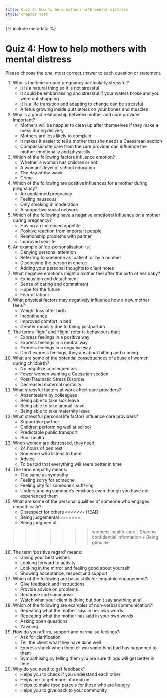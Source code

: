 ```yaml
---
title: Quiz 4. How to help mothers with mental distress
style: chapter test
---
```


{% include metadata %}

# Quiz 4: How to help mothers with mental distress
 
Please choose the *one*, most correct answer to each question or statement.
 
1.	Why is the time around pregnancy particularly stressful?
	-	It is a natural thing so it is not stressful
	-	It could be embarrassing and stressful if your waters broke and you were out shopping
	+	It is a life transition and adapting to change can be stressful
	-	A fetus growing inside puts stress on your bones and muscles
2.	Why is a good relationship between mother and care provider important?
	-	Mothers will be happier to clean up after themselves if they make a mess during delivery
	-	Mothers are less likely to complain
	-	It makes it easier to tell a mother that she needs a Caesarean section
	+	Compassionate care from the care provider can influence the mother emotionally and physically
3.	Which of the following factors influence emotion?
	-	Whether a woman has children or not
	-	A woman’s level of school education
	-	The day of the week
	+	Crime
4.	Which of the following are positive influences for a mother during pregnancy?
	-	An unplanned pregnancy
	-	Feeling nauseous
	-	Only smoking in moderation
	+	A supportive social network
5.	Which of the following have a negative emotional influence on a mother during pregnancy?
	-	Having an increased appetite
	-	Positive reaction from important people
	+	Relationship problems with partner
	-	Improved sex life
6.	An example of ‘de-personalisation’ is:
	-	Denying personal attention
	+	Referring to someone as 'patient' or by a number
	-	Disobeying the person in charge
	-	Adding your personal thoughts to client notes
7.	What negative emotions might a mother feel after the birth of her baby?
	+	Exhaustion and detachment
	-	Sense of caring and commitment
	-	Hope for the future
	-	Fear of labour 
8.	What physical factors may negatively influence how a new mother feels?
	-	Weight loss after birth
	+	Incontinence
	-	Improved comfort in bed
	-	Greater mobility due to being postpartum
9.	The terms ‘fight’ and ‘flight’ refer to behaviours that:
	-	Express feelings in a positive way
	-	Express feelings in a neutral way
	+	Express feelings in a negative way
	-	Don’t express feelings, they are about hitting and running
10.	What are some of the potential consequences of abuse of women during childbirth?
	-	No negative consequences
	-	Fewer women wanting a Caesarian section
	+	Post-Traumatic Stress Disorder
	-	Decreased maternal mortality
11.	What stressful factors at work affect care providers?
	+	Absenteeism by colleagues
	-	Being able to take sick leave
	-	Being able to take annual leave
	-	Being able to take maternity leave
12.	What stressful personal life factors influence care providers? 
	-	Supportive partner
	-	Children performing well at school
	-	Predictable public transport
	+	Poor health
13.	When women are distressed, they need:
	-	24 hours of bed rest
	+	Someone who listens to them
	-	Advice
	-	To be told that everything will seem better in time
14.	The term empathy means:
	-	The same as sympathy
	-	Feeling sorry for someone
	-	Feeling pity for someone’s suffering
	+	Understanding someone’s emotions even though you have not experienced them
15.	What are some of the personal qualities of someone who engages empathically?:
	-	Disrespect for others 
<<<<<<< HEAD
	-	Being judgemental 
=======
	-	Being judgmental 
>>>>>>> womens-health-care
	-	Sharing confidential information
	+	Being genuine
16. The term ‘positive regard’ means:
	-	Giving your best wishes
	-	Looking forward to activity
	-	Looking in the mirror and feeling good about yourself
	+	Showing acceptance, respect and support
17. Which of the following are basic skills for empathic engagement?:
	-	Give feedback and instructions
	-	Provide advice on problems
	+	Rephrase and summarise
	-	Watch what your client is doing but don’t say anything at all. 
18.	Which of the following are examples of non-verbal communication?:
	-	Repeating what the mother says in her own words
	-	Repeating what the mother has said in your own words
	-	Asking open questions
	+	Yawning
19.	How do you affirm, support and normalise feelings?:
	-	Ask for clarification
	+	Tell the client what they have done well
	-	Express shock when they tell you something bad has happened to them
	-	Sympathising by telling them you are sure things will get better in time
20. Why do you need to get feedback?
	+	Helps you to check if you understand each other
	-	Helps her to get more information
	-	Helps to make food parcels for those who are hungry
	-	Helps you to give back to your community